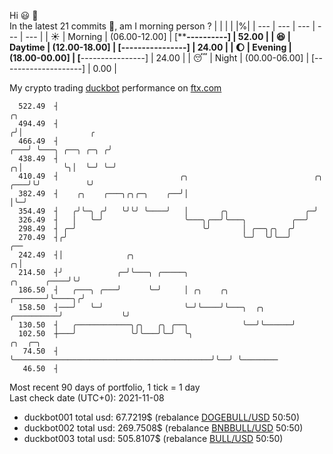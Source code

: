 Hi :smiley: :wave:  
In the latest 21 commits :bug:, am I morning person ? 
| | | | |%|
| --- | --- | --- | --- | --- |
| :sunny: | Morning | (06.00-12.00] | [**********----------] | 52.00 |
| :satisfied: | Daytime | (12.00-18.00] | [****----------------] | 24.00 |
| :moon: | Evening | (18.00-00.00] | [****----------------] | 24.00 |
| :sleeping: | Night | (00.00-06.00] | [--------------------] | 0.00 |

My crypto trading [duckbot](https://github.com/jojoee/duckbot) performance on [ftx.com](https://ftx.com/#a=13144711)
```
  522.49  ┤                                                                       ╭╮
  494.49  ┤                                                                      ╭╯│               ╭
  466.49  ┤                                                                  ╭───╯ ╰───╮ ╭──╮ ╭─╮ ╭╯
  438.49  ┤                                                                ╭╮│         ╰╮│  ╰─╯ ╰─╯
  410.49  ┤                           ╭╮                            ╭╮ ╭───╯╰╯          ╰╯
  382.49  ┤    ╭╮    ╭───╮╭╮╭─╮    ╭──╯│                            │╰─╯
  354.49  ┤   ╭╯╰─╮ ╭╯   ╰╯╰╯ ╰────╯   │       ╭╮                 ╭─╯
  326.49  ┤   │   ╰─╯                  ╰───╮╭──╯╰───╮          ╭──╯
  298.49  ┤ ╭─╯                            ╰╯       │ ╭──╮╭╮  ╭╯
  270.49  ┤╭╯                                       ╰─╯  ╰╯╰──╯                                  ╭──
  242.49  ┤│              ╭╮                                                                   ╭╮│
  214.50  ┤╯            ╭─╯╰───╮ ╭─────╮                                          ╭╮      ╭────╯╰╯
  186.50  ┤   ╭───╮ ╭───╯      ╰─╯     │ ╭╮    ╭╮                         ╭───────╯╰────╮╭╯
  158.50  ┤───╯   ╰─╯                  ╰─╯╰────╯╰───╮  ╭╮      ╭──────────╯             ╰╯
  130.50  ┤   ╭────────────╮╭╮   ╭╮ ╭──╮            ╰──╯╰──────╯
  102.50  ┼───╯            ╰╯╰───╯╰─╯  ╰╮                                            ╭╮  ╭─╮
   74.50  ┤                             ╰────────────────────────────────────────────╯╰──╯ ╰────────
   46.50  ┤
```
Most recent 90 days of portfolio, 1 tick = 1 day<br />
Last check date (UTC+0): 2021-11-08
- duckbot001 total usd: 67.7219$ (rebalance [DOGEBULL/USD](https://ftx.com/trade/DOGEBULL/USD#a=13144711) 50:50)
- duckbot002 total usd: 269.7508$ (rebalance [BNBBULL/USD](https://ftx.com/trade/BNBBULL/USD#a=13144711) 50:50)
- duckbot003 total usd: 505.8107$ (rebalance [BULL/USD](https://ftx.com/trade/BULL/USD#a=13144711) 50:50)

